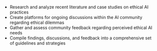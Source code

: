 - Research and analyze recent literature and case studies on ethical AI practices
- Create platforms for ongoing discussions within the AI community regarding ethical dilemmas
- Gather and assess community feedback regarding perceived ethical AI needs
- Compile findings, discussions, and feedback into a comprehensive set of guidelines and strategies